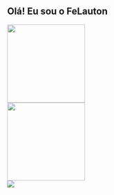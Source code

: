 ## Olá! Eu sou o FeLauton
<div>
<a href="[https://github.com/FeLauton](https://github.com/FeLauton)">
<img height="180em" src="https://github-readme-stats.vercel.app/api?username=felauton&show_icons=true&theme=chartreuse-dark&include_all_commits=true&count_private=true"/>
</div>
<div>
<img height="180em" src="https://github-readme-stats.vercel.app/api/top-langs/?username=felauton&layout=compact&langs_count=7&theme=chartreuse-dark"/>
</div>
  
<div> 
<a href = "mailto:lipelauton@gmail.com"><img src="https://img.shields.io/badge/-Gmail-%23333?style=for-the-badge&logo=gmail&logoColor=white" target="_blank"></a>
</div>
